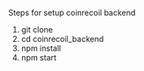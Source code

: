 Steps for setup coinrecoil backend

1. git clone 
2. cd coinrecoil_backend
3. npm install
4. npm start